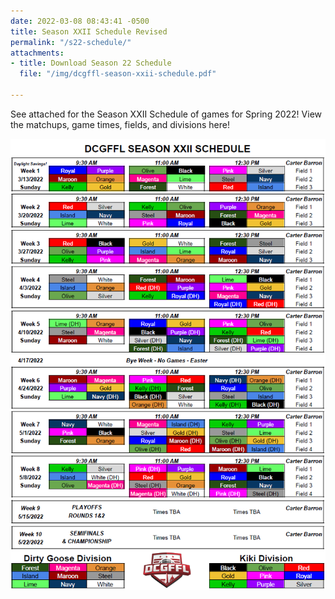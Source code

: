 ```yaml
---
date: 2022-03-08 08:43:41 -0500
title: Season XXII Schedule Revised
permalink: "/s22-schedule/"
attachments:
- title: Download Season 22 Schedule
  file: "/img/dcgffl-season-xxii-schedule.pdf"

---
```

See attached for the Season XXII Schedule of games for Spring 2022!  View the matchups, game times, fields, and divisions here!

![](/img/dcgffl-season-22-schedule.PNG)